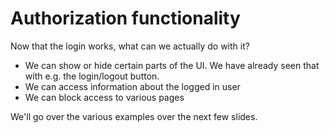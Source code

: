 # Authorization functionality

Now that the login works, what can we actually do with it?

* We can show or hide certain parts of the UI. We have already seen that with e.g. the login/logout button.
* We can access information about the logged in user
* We can block access to various pages

We'll go over the various examples over the next few slides.